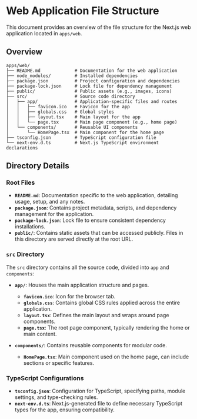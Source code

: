 # Web Application File Structure

This document provides an overview of the file structure for the Next.js web application located in `apps/web`.

## Overview

```plaintext
apps/web/
├── README.md             # Documentation for the web application
├── node_modules/         # Installed dependencies
├── package.json          # Project configuration and dependencies
├── package-lock.json     # Lock file for dependency management
├── public/               # Public assets (e.g., images, icons)
├── src/                  # Source code directory
│   ├── app/              # Application-specific files and routes
│   │   ├── favicon.ico   # Favicon for the app
│   │   ├── globals.css   # Global styles
│   │   ├── layout.tsx    # Main layout for the app
│   │   └── page.tsx      # Main page component (e.g., home page)
│   └── components/       # Reusable UI components
│       └── HomePage.tsx  # Main component for the home page
├── tsconfig.json         # TypeScript configuration file
└── next-env.d.ts         # Next.js TypeScript environment declarations
```

## Directory Details

### Root Files

- **`README.md`**: Documentation specific to the web application, detailing usage, setup, and any notes.
- **`package.json`**: Contains project metadata, scripts, and dependency management for the application.
- **`package-lock.json`**: Lock file to ensure consistent dependency installations.
- **`public/`**: Contains static assets that can be accessed publicly. Files in this directory are served directly at the root URL.

### `src` Directory

The `src` directory contains all the source code, divided into `app` and `components`:

- **`app/`**: Houses the main application structure and pages.
  - **`favicon.ico`**: Icon for the browser tab.
  - **`globals.css`**: Contains global CSS rules applied across the entire application.
  - **`layout.tsx`**: Defines the main layout and wraps around page components.
  - **`page.tsx`**: The root page component, typically rendering the home or main content.
  
- **`components/`**: Contains reusable components for modular code.
  - **`HomePage.tsx`**: Main component used on the home page, can include sections or specific features.

### TypeScript Configurations

- **`tsconfig.json`**: Configuration for TypeScript, specifying paths, module settings, and type-checking rules.
- **`next-env.d.ts`**: Next.js-generated file to define necessary TypeScript types for the app, ensuring compatibility.

